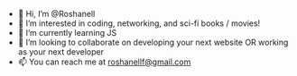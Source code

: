 - 👋 Hi, I’m @Roshanell
- 👀 I’m interested in coding, networking, and sci-fi books / movies!
- 🌱 I’m currently learning JS
- 💞️ I’m looking to collaborate on developing your next website OR working as your next developer
- 📫 You can reach me at roshanellf@gmail.com

<!---
Roshanell/Roshanell is a ✨ special ✨ repository because its `README.md` (this file) appears on your GitHub profile.
You can click the Preview link to take a look at your changes.
--->
